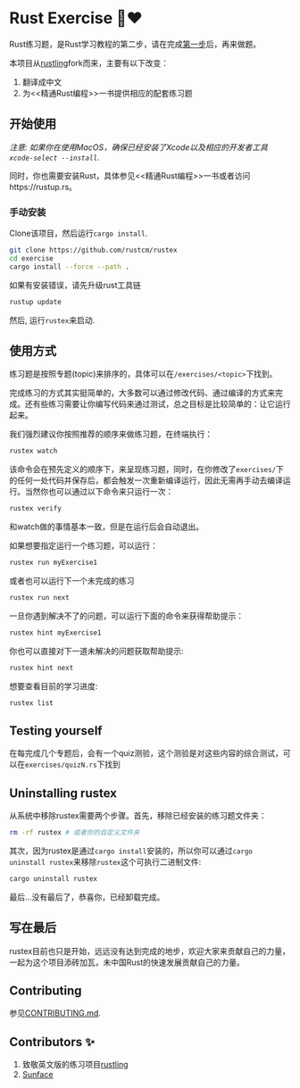 # Rust Exercise 🦀❤️
Rust练习题，是Rust学习教程的第二步，请在完成[第一步](https://mastery.rs)后，再来做题。

本项目从[rustling](https://github.com/rust-lang/rustlings)fork而来，主要有以下改变：
1. 翻译成中文
2. 为<<精通Rust编程>>一书提供相应的配套练习题

## 开始使用

_注意: 如果你在使用MacOS，确保已经安装了Xcode以及相应的开发者工具 `xcode-select --install`._

同时，你也需要安装Rust，具体参见<<精通Rust编程>>一书或者访问https://rustup.rs。

### 手动安装
Clone该项目，然后运行`cargo install`.

```bash
git clone https://github.com/rustcm/rustex
cd exercise
cargo install --force --path .
```

如果有安装错误，请先升级rust工具链
```bash
rustup update
```

然后, 运行`rustex`来启动.

## 使用方式

练习题是按照专题(topic)来排序的，具体可以在`/exercises/<topic>`下找到。

完成练习的方式其实挺简单的，大多数可以通过修改代码、通过编译的方式来完成。还有些练习需要让你编写代码来通过测试，总之目标是比较简单的：让它运行起来。

我们强烈建议你按照推荐的顺序来做练习题，在终端执行：

```bash
rustex watch
```
该命令会在预先定义的顺序下，来呈现练习题，同时，在你修改了`exercises/`下的任何一处代码并保存后，都会触发一次重新编译运行，因此无需再手动去编译运行。当然你也可以通过以下命令来只运行一次：

```bash
rustex verify
```

和watch做的事情基本一致，但是在运行后会自动退出。

如果想要指定运行一个练习题，可以运行：

```bash
rustex run myExercise1
```

或者也可以运行下一个未完成的练习

```bash
rustex run next
```

一旦你遇到解决不了的问题，可以运行下面的命令来获得帮助提示：

``` bash
rustex hint myExercise1
```

你也可以直接对下一道未解决的问题获取帮助提示:

``` bash
rustex hint next
```

想要查看目前的学习进度:
```bash
rustex list
```

## Testing yourself
在每完成几个专题后，会有一个quiz测验，这个测验是对这些内容的综合测试，可以在`exercises/quizN.rs`下找到


## Uninstalling rustex

从系统中移除rustex需要两个步骤。首先，移除已经安装的练习题文件夹：

``` bash
rm -rf rustex # 或者你的自定义文件夹
```

其次，因为rustex是通过`cargo install`安装的，所以你可以通过`cargo uninstall rustex`来移除`rustex`这个可执行二进制文件:

``` bash
cargo uninstall rustex
```

最后...没有最后了，恭喜你，已经卸载完成。

## 写在最后
rustex目前也只是开始，远远没有达到完成的地步，欢迎大家来贡献自己的力量，一起为这个项目添砖加瓦，未中国Rust的快速发展贡献自己的力量。


## Contributing

参见[CONTRIBUTING.md](./CONTRIBUTING.md).

## Contributors ✨
1. 致敬英文版的练习项目[rustling](https://github.com/rust-lang/rustlings)
2. [Sunface](https://im.dev)

